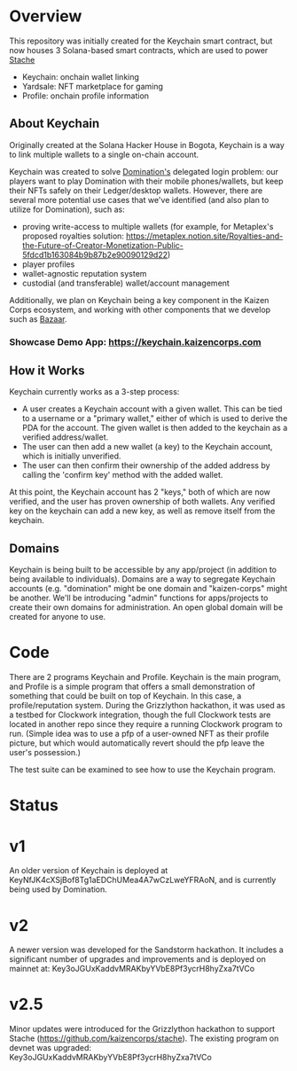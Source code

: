 # Overview

This repository was initially created for the Keychain smart contract, but now houses 3 Solana-based smart contracts, which are used to power [Stache](https://stache.io)

- Keychain: onchain wallet linking
- Yardsale: NFT marketplace for gaming
- Profile: onchain profile information

## About Keychain

Originally created at the Solana Hacker House in Bogota, Keychain is a way to link multiple wallets to a single on-chain account. 

Keychain was created to solve [Domination's](https://domination.gg) delegated login problem: our players want to play
Domination with their mobile phones/wallets, but keep their NFTs safely on their Ledger/desktop wallets. However, there
are several more potential use cases that we've identified (and also plan to utilize for Domination), such as:

- proving write-access to multiple wallets (for example, for Metaplex's proposed royalties solution: https://metaplex.notion.site/Royalties-and-the-Future-of-Creator-Monetization-Public-5fdcd1b163084b9b87b2e90090129d22)
- player profiles
- wallet-agnostic reputation system
- custodial (and transferable) wallet/account management

Additionally, we plan on Keychain being a key component in the Kaizen Corps ecosystem, and working with
other components that we develop such as [Bazaar](https://github.com/kaizencorps/bazaar).

### Showcase Demo App: https://keychain.kaizencorps.com 

## How it Works

Keychain currently works as a 3-step process:

- A user creates a Keychain account with a given wallet. This can be tied to a username or a "primary wallet," either 
of which is used to derive the PDA for the account. The given wallet is then added to the keychain as a verified address/wallet.
- The user can then add a new wallet (a key) to the Keychain account, which is initially unverified.
- The user can then confirm their ownership of the added address by calling the 'confirm key' method with the added wallet.

At this point, the Keychain account has 2 "keys," both of which are now verified, and the user has proven ownership of
both wallets. Any verified key on the keychain can add a new key, as well as remove itself from the keychain.

## Domains

Keychain is being built to be accessible by any app/project (in addition to being available to individuals). Domains are 
a way to segregate Keychain accounts (e.g. "domination" might be one domain and "kaizen-corps" might be another. We'll 
be introducing "admin" functions for apps/projects to create their own domains for administration. An open global domain 
will be created for anyone to use.

# Code

There are 2 programs Keychain and Profile. Keychain is the main program, and Profile is a simple program that offers
a small demonstration of something that could be built on top of Keychain. In this case, a profile/reputation system. 
During the Grizzlython hackathon, it was used as a testbed for Clockwork integration, though the full Clockwork tests
are located in another repo since they require a running Clockwork program to run. (Simple idea was to use a pfp 
of a user-owned NFT as their profile picture, but which would automatically revert should the pfp leave the user's possession.)

The test suite can be examined to see how to use the Keychain program.

# Status

# v1 
An older version of Keychain is deployed at KeyNfJK4cXSjBof8Tg1aEDChUMea4A7wCzLweYFRAoN, and is currently being used
by Domination.

# v2

A newer version was developed for the Sandstorm hackathon. It includes a significant number of upgrades and improvements
and is deployed on mainnet at: Key3oJGUxKaddvMRAKbyYVbE8Pf3ycrH8hyZxa7tVCo 

# v2.5

Minor updates were introduced for the Grizzlython hackathon to support Stache (https://github.com/kaizencorps/stache).
The existing program on devnet was upgraded: Key3oJGUxKaddvMRAKbyYVbE8Pf3ycrH8hyZxa7tVCo






